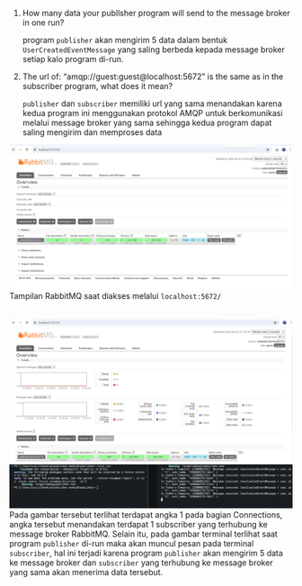 1. How many data your publlsher program will send to the message broker in one run?

    program `publisher` akan mengirim 5 data dalam bentuk `UserCreatedEventMessage` yang saling berbeda kepada message broker setiap kalo program di-run.

2. The url of: “amqp://guest:guest@localhost:5672” is the same as in the subscriber program, what does it mean?

    `publisher` dan `subscriber` memiliki url yang sama menandakan karena kedua program ini menggunakan protokol AMQP untuk berkomunikasi melalui message broker yang sama sehingga kedua program dapat saling mengirim dan memproses data

![RabbitMQ](image1.png)
Tampilan RabbitMQ saat diakses melalui `localhost:5672/`
<br></br>

![RabbitMQ-connection](image2.png)
![terminal](terminal.png)
Pada gambar tersebut terlihat terdapat angka 1 pada bagian Connections, angka tersebut menandakan terdapat 1 subscriber yang terhubung ke message broker RabbitMQ. Selain itu, pada gambar terminal terlihat saat program `publisher` di-run maka akan muncul pesan pada terminal `subscriber`, hal ini terjadi karena program `publisher` akan mengirim 5 data ke message broker dan `subscriber` yang terhubung ke message broker yang sama akan menerima data tersebut.